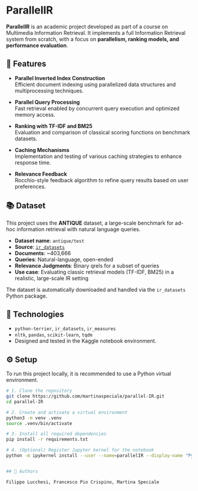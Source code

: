 # ParallelIR

**ParallelIR** is an academic project developed as part of a course on Multimedia Information Retrieval. It implements a full Information Retrieval system from scratch, with a focus on **parallelism, ranking models, and performance evaluation**.

## 📌 Features

- **Parallel Inverted Index Construction**  
  Efficient document indexing using parallelized data structures and multiprocessing techniques.

- **Parallel Query Processing**  
  Fast retrieval enabled by concurrent query execution and optimized memory access.

- **Ranking with TF-IDF and BM25**  
  Evaluation and comparison of classical scoring functions on benchmark datasets.

- **Caching Mechanisms**  
  Implementation and testing of various caching strategies to enhance response time.

- **Relevance Feedback**  
  Rocchio-style feedback algorithm to refine query results based on user preferences.


## 📚 Dataset

This project uses the **ANTIQUE** dataset, a large-scale benchmark for ad-hoc information retrieval with natural language queries.

- **Dataset name**: `antique/test`
- **Source**: [`ir_datasets`](https://ir-datasets.com/antique.html)
- **Documents**: ~403,666
- **Queries**: Natural-language, open-ended
- **Relevance Judgments**: Binary qrels for a subset of queries
- **Use case**: Evaluating classic retrieval models (TF-IDF, BM25) in a realistic, large-scale IR setting

The dataset is automatically downloaded and handled via the `ir_datasets` Python package.


## 🚀 Technologies

- `python-terrier`, `ir_datasets`, `ir_measures`
- `nltk`, `pandas`, `scikit-learn`, `tqdm`
- Designed and tested in the Kaggle notebook environment.


## ⚙️ Setup

To run this project locally, it is recommended to use a Python virtual environment.

```bash
# 1. Clone the repository
git clone https://github.com/martinaspeciale/parallel-IR.git
cd parallel-IR

# 2. Create and activate a virtual environment
python3 -m venv .venv
source .venv/bin/activate  

# 3. Install all required dependencies
pip install -r requirements.txt

# 4. (Optional) Register Jupyter kernel for the notebook
python -m ipykernel install --user --name=parallelIR --display-name "Python (parallelIR)"


## 👥 Authors

Filippo Lucchesi, Francesco Pio Crispino, Martina Speciale

